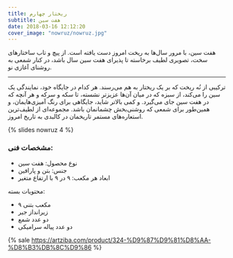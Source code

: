 ```yaml
---
title: ریختار چهارم
subtitle: هفت سین
date: 2018-03-16 12:12:20
cover_image: "nowruz/nowruz.jpg"
---
```

هفت سین، با مرور سال‌ها به ریخت امروز دست یافته است. از پیچ و تاب ساختارهای سخت، تصویری لطیف برخاسته تا پذیرای هفت سین سال باشد، در کنار شمعی به روشنای آغازی نو.

<hr class="style-two">

ترکیبی از نُه ریخت که بر یک ریختار به هم می‌رسند. هر کدام در جایگاه خود، نمایندگی یک سین را می‌کند، از سبزه که در میان آن‌ها عزیزتر نشسته، تا سکه و سرکه و هر آنچه که در هفت سین جای می‌گیرد. و کمی بالاتر شاید، جایگاهی برای رنگ آمیز‌ی‌هایمان، و همین‌طور برای شمعی که روشنی‌بخش چشمانمان باشد. مجموعه‌ای از لطیف‌ترین استعاره‌های مستمر تاریخمان در کالبدی به تاریخ امروز.

{% slides nowruz 4 %}	

### مشخصات فنی:

- نوع محصول: هفت سین
- جنس: بتن و پارافین
- ابعاد هر مکعب: ۹ در ۹ با ارتفاع متغیر

محتویات بسته:
- ۹ مکعب بتنی
- زیرانداز جیر
- دو عدد شمع 
- دو عدد پیاله سرامیکی 

{% sale https://artziba.com/product/324-%D9%87%D9%81%D8%AA-%D8%B3%DB%8C%D9%86 %}
